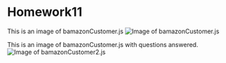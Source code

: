# Homework11


This is an image of bamazonCustomer.js 
![Image of bamazonCustomer.js](https://octodex.github.com/images/bamazonCustomer.png)

This is an image of bamazonCustomer.js with questions answered.
![Image of bamazonCustomer2.js](http://octodex.github.com/images/bamazonCustomer2.png)

